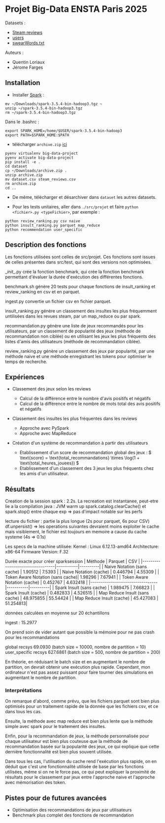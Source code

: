 # Projet Big-Data ENSTA Paris 2025

Datasets :
- [Steam reviews](https://www.kaggle.com/datasets/andrewmvd/steam-reviews)
- [users](https://www.kaggle.com/datasets/bossadapt/public-steam-users-reviews-games-and-friends)
- [swearWords.txt](http://www.bannedwordlist.com/lists/swearWords.txt)

Auteurs :
- Quentin Loriaux
- Jérome Farges

## Installation

- Installer [Spark](https://dlcdn.apache.org/spark/spark-3.5.4/spark-3.5.4-bin-hadoop3.tgz) :
```
mv ~/Downloads/spark-3.5.4-bin-hadoop3.tgz ~
unzip ~/spark-3.5.4-bin-hadoop3.tgz
rm ~/spark-3.5.4-bin-hadoop3.tgz
```

Dans le .bashrc :
```
export SPARK_HOME=/home/$USER/spark-3.5.4-bin-hadoop3
export PATH=$SPARK_HOME:$PATH

```

- télécharger `archive.zip` [ici](https://www.kaggle.com/datasets/andrewmvd/steam-reviews)

```
pyenv virtualenv big-data-project
pyenv activate big-data-project
pip install -e .
cd dataset
cp ~/Downloads/archive.zip .
unzip archive.zip
mv dataset.csv steam_reviews.csv
rm archive.zip
cd ..

```

- De même, télécharger et désarchiver dans `dataset` les autres datasets.

- Pour les tests unitaires, aller dans `./src/projet` et faire `python <fichier>.py <typeFichier>`, par exemple :

```
python review_ranking.py csv naive
python insult_ranking.py parquet map_reduce 
python recommendation user_specific
```

## Description des fonctions
Les fonctions utilisées sont celles de src/projet.
Ces fonctions sont issues de celles présentes dans src/test, qui sont des versions non optimisées.

\__init__.py crée la fonction benchmark, qui crée la fonction benchmark permettant d'évaluer la durée d'exécution des différentes fonctions.

benchmark.sh génère 20 tests pour chaque fonctions de insult_ranking et review_ranking en csv et en parquet.

ingest.py convertie un fichier csv en fichier parquet.

insult_ranking.py génère un classement des insultes les plus fréquemment untilisées dans les revues steam, par un map_reduce ou par spark.

recommandation.py génère une liste de jeux recommandés pour les utilisateurs, par un classement de popularité des jeux (méthode de recommandation non ciblée) ou en utilisant les jeux les plus fréquents des listes d'amis des utilisateurs (méthode de recommandation ciblée).

review_ranking.py génère un classement des jeux par popularité, par une méthode naive et une méthode enregistrant les tokens pour optimiser le temps de recherche.

## Expériences

- Classement des jeux selon les reviews
    - Calcul de la différence entre le nombre d'avis positifs et négatifs
    - Calcul de la différence entre le nombre de mots total des avis positifs et négatifs

- Classement des insultes les plus fréquentes dans les reviews
    - Approche avec PySpark
    - Approche avec MapReduce

- Création d'un système de recommandation à partir des utilisateurs
    - Etablissement d'un score de recommandation global des jeux : $ \text{score} = \text{total\_recommandations} \times \log(1 + \text{total\_heures\_jouees}) $
    - Etablissement d'un classement des 3 jeux les plus fréquents chez les amis d'un utilisateur.


## Résultats

Creation de la session spark : 2.2s.
La recreation est instantanee, peut-etre lie a la compilation java : JVM warm up
spark.catalog.clearCache() et spark.stop() entre chaque exp => pas d'impact notable sur les perfs


lecture du fichier : partie la plus longue (2s pour parquet, 6s pour CSV)
df.unpersist() => les operations suivantes devraient moins exploiter le cache mais visiblement, le fichier est toujours en memoire a cause du cache systeme (4s => 0.1s)

Les specs de la machine utilisée:
Kernel : Linux 6.12.13-amd64
Architecture: x86-64
Firmware Version: F.32

Durée exacte pour créer sparksession
| Méthode                          | Parquet   |  CSV     |
|----------------------------------|-----------|----------|
| Naive Notation (sans cache)      | 1.90512   | 7.5393   |
| Naive Notation (cache)           | 0.446794  | 4.55309  |
| Token Aware Notation (sans cache)| 1.98296   | 7.67941  |
| Token Aware Notation (cache)     | 0.452767  | 4.632418 |
|----------------------------------|-----------|----------|
| Spark Insult (sans cache)        | 1.989475  | 7.66823  |
| Spark Insult (cache)             | 0.482833  | 4.526515 |
| Map Reduce Insult (sans cache)   | 48.975855 | 55.54424 |
| Map Reduce Insult (cache)        | 45.427083 | 51.254813|

données calculées en moyenne sur 20 échantillons


ingest : 15.2977

On prend soin de vider autant que possible la mémoire pour ne pas crash pour les recommandations

global recsys 69.0930 (batch size = 10000, nombre de partition = 10)
user_specific recsys 627.6861 (batch size = 500, nombre de partition = 200)

En théorie, en réduisant le batch size et en augmentant le nombre de partition, on devrait obtenir une exécution plus rapide. Cependant, mon ordinateur n'est pas assez puissant pour faire tourner des simulations en augmentant le nombre de partition.


### Interprétations

On remarque d'abord, comme prévu, que les fichiers parquet sont bien plus optimisés pour un traitement rapide de la donnée que les fichiers csv, et ce dans tous les cas.

Ensuite, la méthode avec map reduce est bien plus lente que la méthode simple avec spark pour le traitement des insultes.

Enfin, pour la recommandation de jeux, la méthode personnalisée pour chaque utilisateur est bien plus couteuse que la méthode de recommandation basée sur la popularité des jeux, ce qui explique que cette dernière fonctionnalité est bien plus souvent utilisée.

Dans tous les cas, l'utilisation du cache rend l'exécution plus rapide, on en déduit que c'est une fonctionnalité utilisée de base par les fonctions utilisées, même si on ne le force pas, ce qui peut expliquer la proximité de résultats pour le classement par jeux entre l'approche naive et l'approche avec mémorisation des token.

## Pistes pour de futures avancées

- Optimisation des recommandations de jeux par utilisateurs
- Benchmark plus complet des fonctions de recommandation
